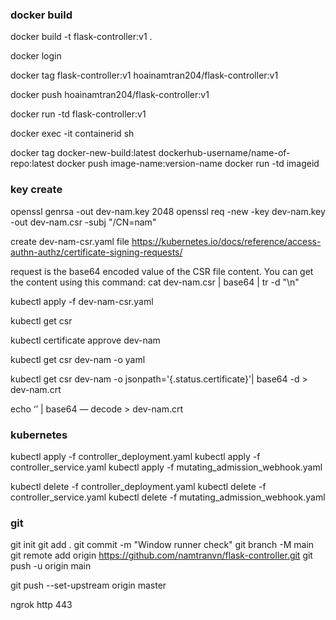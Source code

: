 ### docker build
docker build -t flask-controller:v1 .

docker login

docker tag flask-controller:v1 hoainamtran204/flask-controller:v1

docker push hoainamtran204/flask-controller:v1

docker run -td flask-controller:v1

docker exec -it containerid sh


docker tag docker-new-build:latest dockerhub-username/name-of-repo:latest
docker push image-name:version-name
docker run -td imageid

### key create
openssl genrsa -out dev-nam.key 2048
openssl req -new -key dev-nam.key -out dev-nam.csr -subj "/CN=nam"

create dev-nam-csr.yaml file 
https://kubernetes.io/docs/reference/access-authn-authz/certificate-signing-requests/

request is the base64 encoded value of the CSR file content. You can get the content using this command:
cat dev-nam.csr | base64 | tr -d "\n"

kubectl apply -f dev-nam-csr.yaml

kubectl get csr

kubectl certificate approve dev-nam

kubectl get csr dev-nam -o yaml

kubectl get csr dev-nam -o jsonpath='{.status.certificate}'| base64 -d > dev-nam.crt

echo ‘’ | base64 — decode > dev-nam.crt


### kubernetes
kubectl apply -f controller_deployment.yaml
kubectl apply -f controller_service.yaml
kubectl apply -f mutating_admission_webhook.yaml

kubectl delete -f controller_deployment.yaml
kubectl delete -f controller_service.yaml
kubectl delete -f mutating_admission_webhook.yaml


### git 
git init
git add .
git commit -m "Window runner check"
git branch -M main
git remote add origin https://github.com/namtranvn/flask-controller.git
git push -u origin main

git push --set-upstream origin master

ngrok http 443